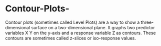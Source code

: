 # Contour-Plots-
Contour plots (sometimes called Level Plots) are a way to show a three-dimensional surface on a two-dimensional plane. It graphs two predictor variables X Y on the y-axis and a response variable Z as contours. These contours are sometimes called z-slices or iso-response values.
